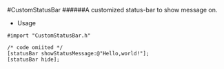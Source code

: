 #CustomStatusBar
######A customized status-bar to show message on.

+ Usage <br/>
<pre>
<code>#import "CustomStatusBar.h"
<br />/* code omiited */
[statusBar showStatusMessage:@"Hello,world!"];
[statusBar hide];</code>
</pre>